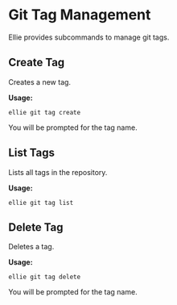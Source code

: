 # Git Tag Management

Ellie provides subcommands to manage git tags.

## Create Tag

Creates a new tag.

**Usage:**

```
ellie git tag create
```

You will be prompted for the tag name.

## List Tags

Lists all tags in the repository.

**Usage:**

```
ellie git tag list
```

## Delete Tag

Deletes a tag.

**Usage:**

```
ellie git tag delete
```

You will be prompted for the tag name. 